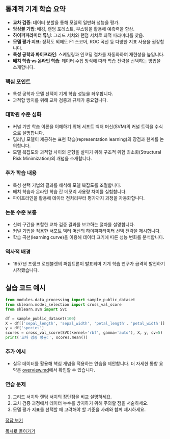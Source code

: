 ## 통계적 기계 학습 요약
- **교차 검증**: 데이터 분할을 통해 모델의 일반화 성능을 평가.
- **앙상블 기법**: 배깅, 랜덤 포레스트, 부스팅을 활용해 예측력을 향상.
- **하이퍼파라미터 튜닝**: 그리드 서치와 랜덤 서치로 최적 파라미터를 찾음.
- **모델 평가 지표**: 정확도 외에도 F1 스코어, ROC 곡선 등 다양한 지표 사용을 권장합니다.
- **특성 공학과 파이프라인**: 스케일링과 인코딩 절차를 자동화하여 재현성을 높입니다.
- **배치 학습 vs 온라인 학습**: 데이터 수집 방식에 따라 학습 전략을 선택하는 방법을 소개합니다.

### 핵심 포인트
* 특성 공학과 모델 선택이 기계 학습 성능을 좌우합니다.
* 과적합 방지를 위해 교차 검증과 규제가 중요합니다.

### 대학원 수준 심화
* 커널 기반 학습 이론을 이해하기 위해 서포트 벡터 머신(SVM)의 커널 트릭을 수식으로 설명합니다.
* 딥러닝 모델이 제공하는 표현 학습(representation learning)의 장점과 한계를 논의합니다.
* 모델 복잡도와 과적합 사이의 균형을 살피기 위해 구조적 위험 최소화(Structural Risk Minimization)의 개념을 소개합니다.

### 추가 학습 내용
* 특성 선택 기법의 결과를 해석해 모델 복잡도를 조절합니다.
* 배치 학습과 온라인 학습 간 메모리 사용량 차이를 실험합니다.
* 파이프라인을 활용해 데이터 전처리부터 평가까지 과정을 자동화합니다.

### 논문 수준 보충
* 신뢰 구간을 포함한 교차 검증 결과를 보고하는 절차를 설명합니다.
* 커널 기법을 적용한 서포트 벡터 머신의 하이퍼파라미터 선택 전략을 제시합니다.
* 학습 곡선(learning curve)을 이용해 데이터 크기에 따른 성능 변화를 분석합니다.

### 역사적 배경
* 1957년 프랭크 로젠블랫의 퍼셉트론이 발표되며 기계 학습 연구가 급격히 발전하기 시작했습니다.
## 실습 코드 예시
```python
from modules.data_processing import sample_public_dataset
from sklearn.model_selection import cross_val_score
from sklearn.svm import SVC

df = sample_public_dataset(100)
X = df[['sepal_length', 'sepal_width', 'petal_length', 'petal_width']]
y = df['species']
scores = cross_val_score(SVC(kernel='rbf', gamma='auto'), X, y, cv=5)
print('교차 검증 평균:', scores.mean())
```



### 추가 예시
- 실무 데이터를 활용해 핵심 개념을 적용하는 연습을 제안합니다.
더 자세한 통합 요약은 [overview.md](../overview.md)에서 확인할 수 있습니다.

### 연습 문제
1. 그리드 서치와 랜덤 서치의 장단점을 비교 설명하세요.
2. 교차 검증 과정에서 데이터 누수를 방지하기 위해 주의할 점을 서술하세요.
3. 모델 평가 지표를 선택할 때 고려해야 할 기준을 사례와 함께 제시하세요.

[정답 보기](../answers.md)

[목차로 돌아가기](../overview.md)
